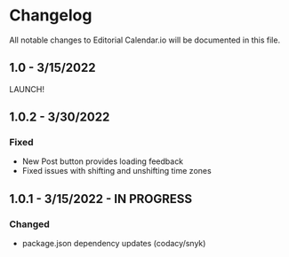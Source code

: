 # Changelog

All notable changes to Editorial Calendar.io will be documented in this file.

## 1.0 - 3/15/2022

LAUNCH!

## 1.0.2 - 3/30/2022

### Fixed
- New Post button provides loading feedback
- Fixed issues with shifting and unshifting time zones

## 1.0.1 - 3/15/2022 - IN PROGRESS

### Changed
- package.json dependency updates (codacy/snyk)
